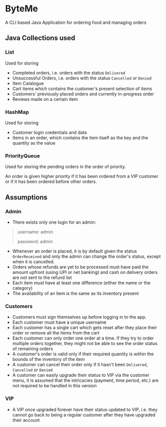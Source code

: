 # ByteMe
A CLI based Java Application for ordering food and managing orders

## Java Collections used

### List
Used for storing
- Completed orders, i.e. orders with the status `Delivered`
- Unsuccessful Orders, i.e. orders with the status `Cancelled` or `Denied`
- Item Catalogue
- Cart items which contains the customer's present selection of items
- Customers' previously placed orders and currently in-progress order
- Reviews made on a certain item

### HashMap
Used for storing
- Customer login credentials and data
- Items in an order, which contains the item itself as the key and the quantity as the value

### PriorityQueue
Used for storing the pending orders in the order of priority.

An order is given higher priority if it has been ordered from a VIP customer or if it has been ordered before other orders.

## Assumptions

### Admin
- There exists only one login for an admin: 
> username: admin
>
> password: admin
- Whenever an order is placed, it is by default given the status `OrderReceived` and only the admin can change the order's status, except when it is cancelled.
- Orders whose refunds are yet to be processed must have paid the amount upfront (using UPI or net banking) and cash on delivery orders are not sent to the refund list
- Each item must have at least one difference (either the name or the category)
- The availability of an item is the same as its inventory present

### Customers
- Customers must sign themselves up before logging in to the app.
- Each customer must have a unique username
- Each customer has a single cart which gets reset after they place their order or remove all the items from the cart
- Each customer can only order one order at a time. If they try to order multiple orders together, they might not be able to see the order status of remaining orders
- A customer's order is valid only if their required quantity is within the bounds of the inventory of the item
- A customer can cancel their order only if it hasn't been `Delivered`, `Cancelled` or `Denied`
- A customer can easily upgrade their status to VIP via the customer menu, it is assumed that the intricacies (payment,  time period, etc.) are not required to be handled in this version

### VIP
- A VIP once upgraded forever have their status updated to VIP, i.e. they cannot go back to being a regular customer after they have upgraded their account